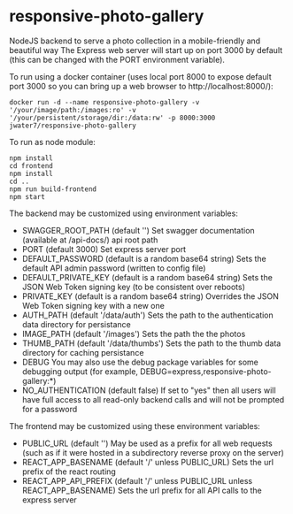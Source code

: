 # responsive-photo-gallery
NodeJS backend to serve a photo collection in a mobile-friendly and beautiful way
The Express web server will start up on port 3000 by default (this can be changed with the PORT environment variable).

To run using a docker container (uses local port 8000 to expose default port 3000 so you can bring up a web browser to http://localhost:8000/):
~~~~
docker run -d --name responsive-photo-gallery -v '/your/image/path:/images:ro' -v '/your/persistent/storage/dir:/data:rw' -p 8000:3000 jwater7/responsive-photo-gallery
~~~~

To run as node module:
~~~~
npm install
cd frontend
npm install
cd ..
npm run build-frontend
npm start
~~~~

The backend may be customized using environment variables:
* SWAGGER_ROOT_PATH (default '')
  Set swagger documentation (available at /api-docs/) api root path
* PORT (default 3000)
  Set express server port
* DEFAULT_PASSWORD (default is a random base64 string)
  Sets the default API admin password (written to config file)
* DEFAULT_PRIVATE_KEY (default is a random base64 string)
  Sets the JSON Web Token signing key (to be consistent over reboots)
* PRIVATE_KEY (default is a random base64 string)
  Overrides the JSON Web Token signing key with a new one
* AUTH_PATH (default '/data/auth')
  Sets the path to the authentication data directory for persistance
* IMAGE_PATH (default '/images')
  Sets the path the the photos
* THUMB_PATH (default '/data/thumbs')
  Sets the path to the thumb data directory for caching persistance
* DEBUG
  You may also use the debug package variables for some debugging output (for example, DEBUG=express,responsive-photo-gallery:\*)
* NO_AUTHENTICATION (default false)
  If set to "yes" then all users will have full access to all read-only backend calls and will not be prompted for a password

The frontend may be customized using these environment variables:
* PUBLIC_URL (default '')
  May be used as a prefix for all web requests (such as if it were hosted in a subdirectory reverse proxy on the server)
* REACT_APP_BASENAME (default '/' unless PUBLIC_URL)
  Sets the url prefix of the react routing
* REACT_APP_API_PREFIX (default '/' unless PUBLIC_URL unless REACT_APP_BASENAME)
  Sets the url prefix for all API calls to the express server


